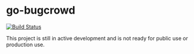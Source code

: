 
# go-bugcrowd
[![Build Status](https://www.travis-ci.com/asecurityteam/go-bugcrowd.svg?branch=master)](https://www.travis-ci.com/asecurityteam/go-bugcrowd)

This project is still in active development and is not ready for public use or production use.